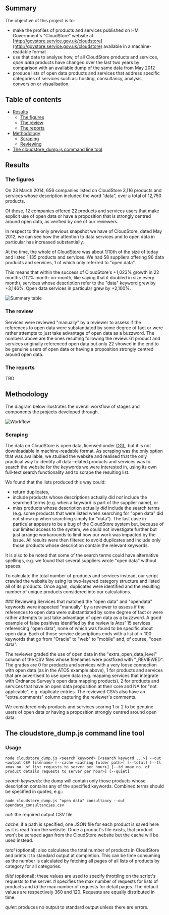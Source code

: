 ## Summary

The objective of this project is to:
- make the profiles of products and services published on HM Government's "CloudStore" website at [http://govstore.service.gov.uk/cloudstore](http://govstore.service.gov.uk/cloudstore) available in a machine-readable format
- use that data to analyse how, of all CloudStore products and services, *open data* products have changed over the last two years by comparison with an available dump of the same data from May 2012
- produce lists of open data products and services that address specific categories of services such as: hosting, consultancy, analysis, conversion or visualisation. 

## Table of contents
- [Results](#results)
  - [The figures](#the-figures)
  - [The review](#the-review)
  - [The reports](#the-reports)
- [Methodology](#methodology)
  - [Scraping](#scraping)
  - [Reviewing](#reviewing)
- [The cloudstore_dump.js command line tool](#cloudstore_dumpjs-command-line-tool)

## Results

### The figures
On 23 March 2014, 656 companies listed on CloudStore 3,116 products and services whose description included the word "data", over a total of 12,750 products.

Of these, 12 companies offered 22 products and services users that make explicit use of open data or have a proposition that is strongly centred around open data, as verified by one of our reviewers.

In respect to the only previous snapshot we have of CloudStore, dated May 2012, we can see how the attention to data services and to open data in particular has increased substantially. 

At the time, the whole of CloudStore was about 1/10th of the size of today and listed 1,135 products and services. We had 58 suppliers offering 96 data products and services, 1 of which only referred to "open data".

This means that within the success of CloudStore's +1,023% growth in 22 months (112% month-on-month, like saying that it doubled in size every month), services whose description refer to the "data" keyword grew by +3,146%. Open data services in particular grew by +2,100%.

![Summary table](images/table_1.png)

### The review
Services were reviewed "manually" by a reviewer to assess if the references to open data were substantiated by some degree of fact or were rather attempts to just take advantage of open data as a buzzword. The numbers above are the ones resulting following the review. 61 product and services originally referenced open data but only 22 showed in the end to be genuine users of open data or having a proposition strongly centred around open data.

### The reports
TBD

## Methodology

The diagram below illustrates the overall workflow of stages and components the projects developed through.

![Workflow](images/workflow.png)

### Scraping 
The data on CloudStore is open data, licensed under [OGL](http://www.nationalarchives.gov.uk/doc/open-government-licence/version/2/), but it is not downloadable in machine-readable format. As scraping was the only option that was available, we studied the website and realised that the only practical way to identify all data-related products and services was to search the website for the keywords we were interested in, using its own full-text search functionality and to scrape the resulting list. 

We found that the lists produced this way could:
- return duplicates, 
- include products whose descriptions actually did *not* include the searched terms (e.g. when a keyword is part of the supplier name), or
- miss products whose description actually *did* include the search terms (e.g. some products that were listed when searching for "open data" did not show up when searching simply for "data"). 
The last case in particular appears to be a bug of the CloudStore system but, because of our limited access to the system, we could not investigate further but just arrange workarounds to limit how our work was impacted by the issue.
All results were then filtered to avoid duplicates and include only those products whose description contain the relevant keywords.

It is also to be noted that some of the search terms could have alternative spellings, e.g. we found that several suppliers wrote "open data" without spaces.

To calculate the total number of products and services instead, our script crawled the website by using its two-layered category structure and listed all of its products. Once again, duplicates were identified and the resulting number of unique products considered into our calculations. 

### Reviewing
Services that matched the "open data" and "opendata" keywords were inspected "manually" by a reviewer to assess if the references to open data were substantiated by some degree of fact or were rather attempts to just take advantage of open data as a buzzword. A good example of false positives identified by the review is Atos' 15 services referencing "open data", none of which was found to be specific about open data. Each of those service descriptions ends with a list of > 100 keywords that go from "Oracle" to "web" to "mobile" and, of course,  "open data".

The reviewer graded the use of open data in the "extra_open_data_level" column of the CSV files whose filenames were postfixed with "_REVIEWED". The grades are 0 for products and services with a very loose connection with open data (as in the ATOS example above), 1 for products and services that are advertised to use open data (e.g. mapping services that integrate with Ordnance Survey's open data mapping products), 2 for products and services that have an open data proposition at their core and NA for "not applicable", e.g. duplicate entries. The reviewed CSVs also have an "extra_comments" column capturing the reviewer's comments.

We considered only products and services scoring 1 or 2 to be genuine users of open data or having a proposition strongly centred around open data.

## The cloudstore_dump.js command line tool

### Usage

    node cloudstore_dump.js <search keyword> [<search keyword ...>] --out <output CSV filename> [--cache <caching folder path>] [--total] [--tl <max no. of list requests to server per hour>] [--td <max no. of product details requests to server per hour>] [--quiet]

*search keywords*: the dump will contain only those products whose description contains any of the specified keywords. Combined terms should be specified in quotes, e.g.:

    node cloudstore_dump.js "open data" consultancy --out opendata_consultancies.csv

*out*: the required output CSV file

*cache*: if a path is specified, one JSON file for each product is saved here as it is read from the website. Once a product's file exists, that product won't be scraped agan from the CloudStore website but the cache will be used instead.

*total* (optional): also calculates the total number of products in CloudStore and prints it to standard output at completion. This can be time consuming as the number is calculated by fetching all pages of all lists of products by category for all categories. 

*tl*/*td* (optional): these values are used to specify throttling on the script's requests to the server. *tl* specifies the max number of requests for lists of products and *td* the max number of requests for detail pages. The default values are respectively 360 and 120. Requests are equally distributed in time.   

*quiet*: produces no output to standard output unless there are errors.

